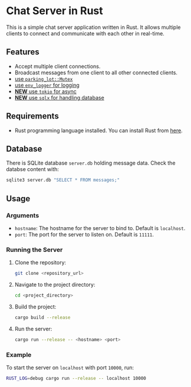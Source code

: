 # Chat Server in Rust

This is a simple chat server application written in Rust. It allows multiple clients to connect and communicate with each other in real-time.

## Features

- Accept multiple client connections.
- Broadcast messages from one client to all other connected clients.
- [use `parking_lot::Mutex`](https://crates.io/crates/parking_lot)
- [use `env_logger` for logging](https://crates.io/crates/env_logger)
- [**NEW** use `tokio` for async](https://crates.io/crates/tokio)
- [**NEW** use `sqlx` for handling database](https://crates.io/crates/sqlx)

## Requirements

- Rust programming language installed. You can install Rust from [here](https://www.rust-lang.org/tools/install).

## Database

There is SQLite database `server.db` holding message data. Check the databse content with:

```sh
sqlite3 server.db "SELECT * FROM messages;"
```

## Usage

### Arguments

- `hostname`: The hostname for the server to bind to. Default is `localhost`.
- `port`: The port for the server to listen on. Default is `11111`.

### Running the Server

1. Clone the repository:
    ```sh
    git clone <repository_url>
    ```
2. Navigate to the project directory:
    ```sh
    cd <project_directory>
    ```
3. Build the project:
    ```sh
    cargo build --release
    ```
4. Run the server:
    ```sh
    cargo run --release -- <hostname> <port>
    ```

### Example

To start the server on `localhost` with port `10000`, run:
```sh
RUST_LOG=debug cargo run --release -- localhost 10000
```
